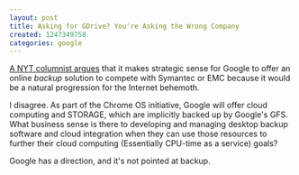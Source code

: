 ```yaml
---
layout: post
title: Asking for GDrive? You're Asking the Wrong Company
created: 1247349758
categories: google
---
```

[A NYT columnist argues](http://bits.blogs.nytimes.com/2009/07/10/online-backups-could-use-googles-expertise/) that it makes strategic sense for Google to offer an online _backup_ solution to compete with Symantec or EMC because it would be a natural progression for the Internet behemoth.

I disagree. As part of the Chrome OS initiative, Google will offer cloud computing and STORAGE, which are implicitly backed up by Google's GFS. What business sense is there to developing and managing desktop backup software and cloud integration when they can use those resources to further their cloud computing (Essentially CPU-time as a service) goals?

Google has a direction, and it's not pointed at backup.
